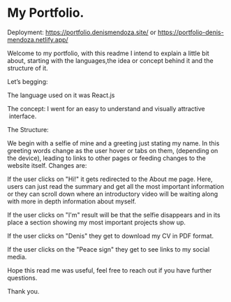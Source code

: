 # My Portfolio.

Deployment: https://portfolio.denismendoza.site/ or https://portfolio-denis-mendoza.netlify.app/

Welcome to my portfolio, with this readme I intend to explain a little bit about, starting with the languages,the idea or concept behind it and the structure of it. 

Let’s begging:

The language used on it was React.js

The concept: I went for an easy to understand and visually attractive  interface. 

The Structure:

We begin with a selfie of mine and a greeting just stating my name. In this greeting words change as the user hover or tabs on them, (depending on the device), leading to links to other pages or feeding changes to the website itself. 
Changes are: 

If the user clicks on "Hi!" it gets redirected to the About me page. Here, users can just read the summary and get all the most important information or they can scroll down where an introductory video will be waiting along with more in depth information about myself.

If the user clicks on "I'm" result will be that the selfie disappears and in its place a section showing my most important projects show up. 

If the user clicks on "Denis" they get to download my CV in PDF format. 

If the user clicks on the "Peace sign" they get to see links to my social media. 

Hope this read me was useful, feel free to reach out if you have further questions. 

Thank you.
